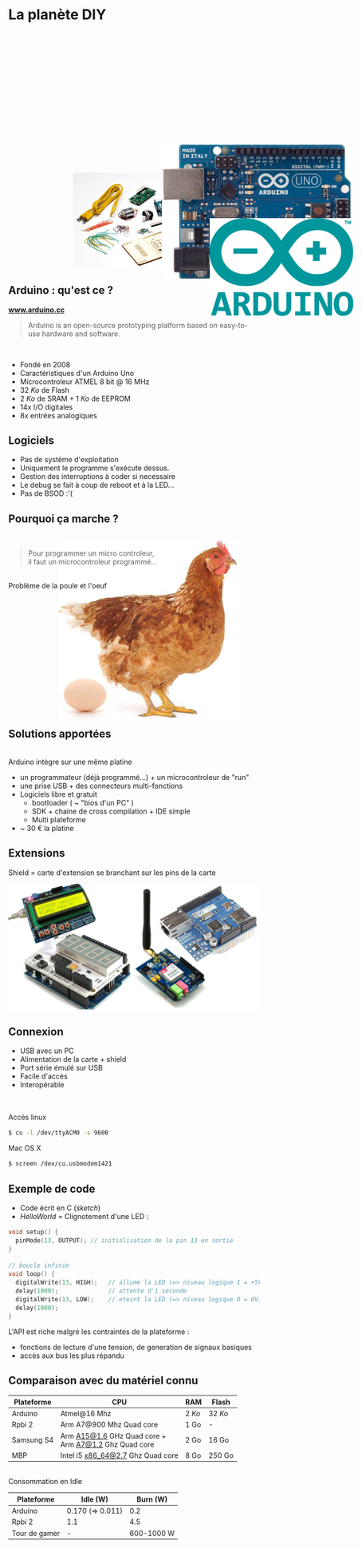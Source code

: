 # La planète DIY

<figure style="margin-top: 300px; margin-left: 130px; width: 80%;">
    <img src="ressources/arduinostarterkitsmall2.jpg" alt=""/>
</figure>




## Arduino : qu'est ce ?


<figure style="position: absolute; top: 350px; right: 0; width: 40%">
    <img src="ressources/arduinounosmd2.jpg" alt="" />
</figure>

**www.arduino.cc**
> Arduino is an open-source prototyping platform based on easy-to-use hardware and software.

<br>

- Fondé en 2008
- Caractéristiques d'un Arduino Uno
 - Microcontroleur ATMEL 8 bit @ 16 MHz
 - 32 *Ko* de Flash
 - 2 *Ko* de SRAM + 1 *Ko* de EEPROM
 - 14x I/O digitales
 - 8x entrées analogiques



## Logiciels

- Pas de système d'exploitation
- Uniquement le programme s'exécute dessus.
- Gestion des interruptions à coder si necessaire
- Le debug se fait à coup de reboot et à la LED...
- Pas de BSOD :'(



## Pourquoi ça marche ?
<br>

> Pour programmer un micro controleur, <br>il faut un microcontroleur programmé...

<br>
Problème de la poule et l'oeuf

<figure style="margin-top: -100px; float: left; margin-left: 20%">
    <img src="ressources/poule_oeuf_fond_blanc.jpg" alt=""/>
</figure>



## Solutions apportées

<figure style="position: absolute; top: 500px; right: 0; width: 30%">
    <img src="ressources/arduino_Logo.png" alt=""/>
</figure>

<br>
Arduino intègre sur une même platine

 - un programmateur (déjà programmé...) + un microcontroleur de "run"
 - une prise USB + des connecteurs multi-fonctions
 - Logiciels libre et gratuit
    - bootloader ( ~ "bios d'un PC" )
    - SDK + chaine de cross compilation + IDE simple
    - Multi plateforme
 - ~ 30 € la platine



## Extensions

Shield = carte d'extension se branchant sur les pins de la carte

![](ressources/shield.jpg)



## Connexion

- USB avec un PC
 -  Alimentation de la carte + shield
 -  Port série émulé sur USB
   - Facile d'accès
   - Interopérable
<br> <br> <br>

Accès linux
```bash
$ cu -l /dev/ttyACM0 -s 9600
```
Mac OS X
```bash
$ screen /dev/cu.usbmodem1421
```



## Exemple de code

- Code écrit en C (*sketch*)
- *HelloWorld* = Clignotement d'une LED :

```c
void setup() {
  pinMode(13, OUTPUT); // initialisation de la pin 13 en sortie
}

// boucle infinie
void loop() {
  digitalWrite(13, HIGH);   // allume la LED (=> niveau logique 1 = +5V)
  delay(1000);              // attente d'1 seconde
  digitalWrite(13, LOW);    // eteint la LED (=> niveau logique 0 = 0V)
  delay(1000);
}
```

L'API est riche malgré les contraintes de la plateforme :

 - fonctions de lecture d'une tension, de generation de signaux basiques
 - accès aux bus les plus répandu



## Comparaison avec du matériel connu


|  Plateforme | CPU                                                       | RAM  | Flash |
|-------------|-----------------------------------------------------------|------|-------|
| Arduino     | Atmel@16 Mhz                                              | 2&nbsp;*Ko* |   32&nbsp;*Ko*  |
| Rpbi 2      | Arm A7@900 Mhz Quad core                                  | 1&nbsp;Go | -     |
| Samsung S4  | Arm A15@1.6 GHz Quad&nbsp;core +<br> Arm A7@1.2 Ghz Quad&nbsp;core | 2&nbsp;Go | 16&nbsp;Go |
| MBP         | Intel i5 x86_64@2.7 Ghz Quad&nbsp;core | 8&nbsp;Go | 250&nbsp;Go |


<br>
Consommation en Idle

| Plateforme | Idle (W)  | Burn (W)
|------------|-----|-----|
| Arduino    | 0.170 (=> 0.011) | 0.2 |
| Rpbi 2     | 1.1  |  4.5 |
| Tour de gamer | - | 600-1000 W |
